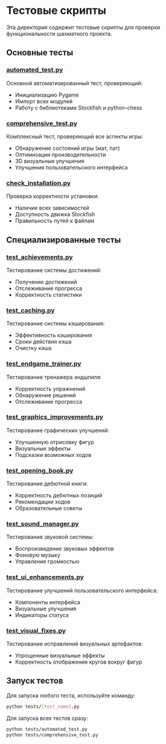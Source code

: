 # Тестовые скрипты

Эта директория содержит тестовые скрипты для проверки функциональности шахматного проекта.

## Основные тесты

### [automated_test.py](file:///c:/Users/maksi/OneDrive/Documents/GitHub/maestro7it_education/python/solution_tasks/chess_stockfish/tests/automated_test.py)
Основной автоматизированный тест, проверяющий:
- Инициализацию Pygame
- Импорт всех модулей
- Работу с библиотеками Stockfish и python-chess

### [comprehensive_test.py](file:///c:/Users/maksi/OneDrive/Documents/GitHub/maestro7it_education/python/solution_tasks/chess_stockfish/tests/comprehensive_test.py)
Комплексный тест, проверяющий все аспекты игры:
- Обнаружение состояний игры (мат, пат)
- Оптимизации производительности
- 3D визуальные улучшения
- Улучшения пользовательского интерфейса

### [check_installation.py](file:///c:/Users/maksi/OneDrive/Documents/GitHub/maestro7it_education/python/solution_tasks/chess_stockfish/tests/check_installation.py)
Проверка корректности установки:
- Наличие всех зависимостей
- Доступность движка Stockfish
- Правильность путей к файлам

## Специализированные тесты

### [test_achievements.py](file:///c:/Users/maksi/OneDrive/Documents/GitHub/maestro7it_education/python/solution_tasks/chess_stockfish/tests/test_achievements.py)
Тестирование системы достижений:
- Получение достижений
- Отслеживание прогресса
- Корректность статистики

### [test_caching.py](file:///c:/Users/maksi/OneDrive/Documents/GitHub/maestro7it_education/python/solution_tasks/chess_stockfish/tests/test_caching.py)
Тестирование системы кэширования:
- Эффективность кэширования
- Сроки действия кэша
- Очистку кэша

### [test_endgame_trainer.py](file:///c:/Users/maksi/OneDrive/Documents/GitHub/maestro7it_education/python/solution_tasks/chess_stockfish/tests/test_endgame_trainer.py)
Тестирование тренажера эндшпиля:
- Корректность упражнений
- Обнаружение решений
- Отслеживание прогресса

### [test_graphics_improvements.py](file:///c:/Users/maksi/OneDrive/Documents/GitHub/maestro7it_education/python/solution_tasks/chess_stockfish/tests/test_graphics_improvements.py)
Тестирование графических улучшений:
- Улучшенную отрисовку фигур
- Визуальные эффекты
- Подсказки возможных ходов

### [test_opening_book.py](file:///c:/Users/maksi/OneDrive/Documents/GitHub/maestro7it_education/python/solution_tasks/chess_stockfish/tests/test_opening_book.py)
Тестирование дебютной книги:
- Корректность дебютных позиций
- Рекомендации ходов
- Образовательные советы

### [test_sound_manager.py](file:///c:/Users/maksi/OneDrive/Documents/GitHub/maestro7it_education/python/solution_tasks/chess_stockfish/tests/test_sound_manager.py)
Тестирование звуковой системы:
- Воспроизведение звуковых эффектов
- Фоновую музыку
- Управление громкостью

### [test_ui_enhancements.py](file:///c:/Users/maksi/OneDrive/Documents/GitHub/maestro7it_education/python/solution_tasks/chess_stockfish/tests/test_ui_enhancements.py)
Тестирование улучшений пользовательского интерфейса:
- Компоненты интерфейса
- Визуальные улучшения
- Индикаторы статуса

### [test_visual_fixes.py](file:///c:/Users/maksi/OneDrive/Documents/GitHub/maestro7it_education/python/solution_tasks/chess_stockfish/tests/test_visual_fixes.py)
Тестирование исправлений визуальных артефактов:
- Упрощенные визуальные эффекты
- Корректность отображения кругов вокруг фигур

## Запуск тестов

Для запуска любого теста, используйте команду:

```bash
python tests/[test_name].py
```

Для запуска всех тестов сразу:
```bash
python tests/automated_test.py
python tests/comprehensive_test.py
```